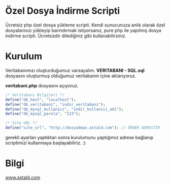 # Özel Dosya İndirme Scripti
Ücretsiz php özel dosya yükleme scripti.
Kendi sunucunuza anlık olarak özel dosyalarınızı yükleyip barındırmak istiyorsanız, pure php ile yapılmış dosya indirme scripti. Ücretsizdir dilediğiniz gibi kullanabilirsiniz.

# Kurulum
Veritabanımızı oluşturduğumuz varsayalım.
**VERITABANI - SQL.sql** dosyasını oluşturmuş olduğumuz veritabanın içine aktarıyoruz.

**veritabani.php** dosyasını açıyoruz.
```php
/* Veritabanı Bilgileri */ 
define("db_host", "localhost"); 
define("db_veritabani", "indir_veritabani"); 
define("db_mysql_kullanici", "indir_kullanici_adi"); 
define("db_mysql_parola", "123"); 

/* Site URL */
define("site_url", "http://dosyadepo.astald.com"); // ÖRNEK ADRESTİR
```

gerekli ayarları yaptıktan sonra kurulumunu yaptığımız adrese bağlanıp scriptimizi kullanmaya başlayabiliriz. :)

# Bilgi
www.astald.com
